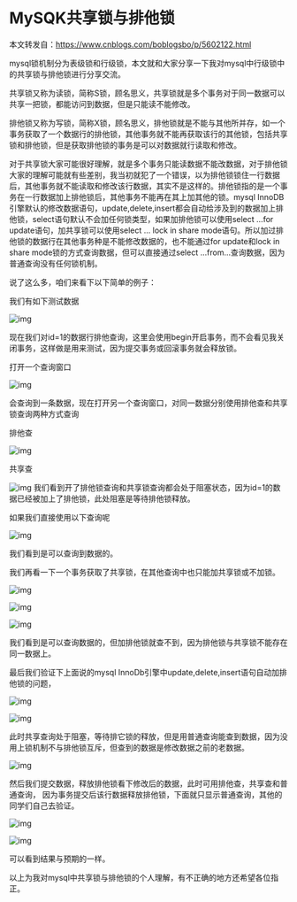 # MySQK共享锁与排他锁

本文转发自：https://www.cnblogs.com/boblogsbo/p/5602122.html

mysql锁机制分为表级锁和行级锁，本文就和大家分享一下我对mysql中行级锁中的共享锁与排他锁进行分享交流。

共享锁又称为读锁，简称S锁，顾名思义，共享锁就是多个事务对于同一数据可以共享一把锁，都能访问到数据，但是只能读不能修改。

排他锁又称为写锁，简称X锁，顾名思义，排他锁就是不能与其他所并存，如一个事务获取了一个数据行的排他锁，其他事务就不能再获取该行的其他锁，包括共享锁和排他锁，但是获取排他锁的事务是可以对数据就行读取和修改。

对于共享锁大家可能很好理解，就是多个事务只能读数据不能改数据，对于排他锁大家的理解可能就有些差别，我当初就犯了一个错误，以为排他锁锁住一行数据后，其他事务就不能读取和修改该行数据，其实不是这样的。排他锁指的是一个事务在一行数据加上排他锁后，其他事务不能再在其上加其他的锁。mysql InnoDB引擎默认的修改数据语句，update,delete,insert都会自动给涉及到的数据加上排他锁，select语句默认不会加任何锁类型，如果加排他锁可以使用select ...for update语句，加共享锁可以使用select ... lock in share mode语句。所以加过排他锁的数据行在其他事务种是不能修改数据的，也不能通过for update和lock in share mode锁的方式查询数据，但可以直接通过select ...from...查询数据，因为普通查询没有任何锁机制。

说了这么多，咱们来看下以下简单的例子：

我们有如下测试数据

![img](../images/mysql/mysql-lock1.png)  

 

现在我们对id=1的数据行排他查询，这里会使用begin开启事务，而不会看见我关闭事务，这样做是用来测试，因为提交事务或回滚事务就会释放锁。

打开一个查询窗口

![img](../images/mysql/mysql-lock2.png)  

 

会查询到一条数据，现在打开另一个查询窗口，对同一数据分别使用排他查和共享锁查询两种方式查询

排他查

![img](../images/mysql/mysql-lock3.png)  

共享查

![img](../images/mysql/mysql-lock5.png)  我们看到开了排他锁查询和共享锁查询都会处于阻塞状态，因为id=1的数据已经被加上了排他锁，此处阻塞是等待排他锁释放。

如果我们直接使用以下查询呢

![img](../images/mysql/mysql-lock6.png)  

我们看到是可以查询到数据的。

我们再看一下一个事务获取了共享锁，在其他查询中也只能加共享锁或不加锁。

![img](../images/mysql/mysql-lock7.png)  

![img](../images/mysql/mysql-lock8.png)  

![img](../images/mysql/mysql-lock9.png)  

我们看到是可以查询数据的，但加排他锁就查不到，因为排他锁与共享锁不能存在同一数据上。

最后我们验证下上面说的mysql InnoDb引擎中update,delete,insert语句自动加排他锁的问题，

![img](../images/mysql/mysql-lock10.png)  

![img](../images/mysql/mysql-lock11.png)  

此时共享查询处于阻塞，等待排它锁的释放，但是用普通查询能查到数据，因为没用上锁机制不与排他锁互斥，但查到的数据是修改数据之前的老数据。

![img](../images/mysql/mysql-lock12.png)  

然后我们提交数据，释放排他锁看下修改后的数据，此时可用排他查，共享查和普通查询， 因为事务提交后该行数据释放排他锁，下面就只显示普通查询，其他的同学们自己去验证。

![img](../images/mysql/mysql-lock13.png)  

![img](../images/mysql/mysql-lock14.png)  

可以看到结果与预期的一样。

以上为我对mysql中共享锁与排他锁的个人理解，有不正确的地方还希望各位指正。